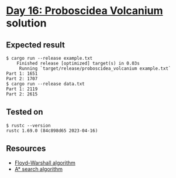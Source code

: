 # [Day 16: Proboscidea Volcanium](https://adventofcode.com/2022/day/16) solution

## Expected result
```
$ cargo run --release example.txt
    Finished release [optimized] target(s) in 0.03s
     Running `target/release/proboscidea_volcanium example.txt`
Part 1: 1651
Part 2: 1707
$ cargo run --release data.txt
Part 1: 2119
Part 2: 2615
```

## Tested on
```
$ rustc --version
rustc 1.69.0 (84c898d65 2023-04-16)
```

## Resources
* [Floyd–Warshall algorithm](https://en.wikipedia.org/wiki/Floyd–Warshall_algorithm)
* [A* search algorithm](https://en.wikipedia.org/wiki/A*_search_algorithm)
